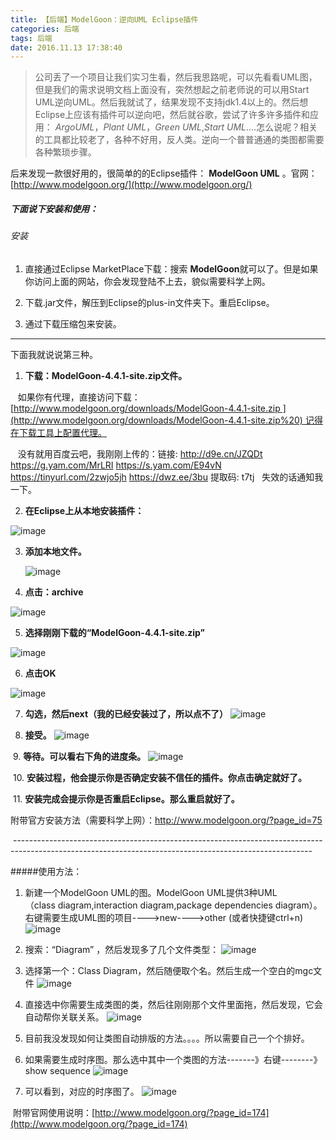 ```yaml
---
title: 【后端】ModelGoon：逆向UML Eclipse插件
categories: 后端
tags: 后端
date: 2016.11.13 17:38:40
---
```

>公司丢了一个项目让我们实习生看，然后我思路呢，可以先看看UML图，但是我们的需求说明文档上面没有，突然想起之前老师说的可以用Start UML逆向UML。然后我就试了，结果发现不支持jdk1.4以上的。然后想Eclipse上应该有插件可以逆向吧，然后就谷歌，尝试了许多许多插件和应用： *ArgoUML*，*Plant UML*，*Green UML*,*Start UML*....怎么说呢？相关的工具都比较老了，各种不好用，反人类。逆向一个普普通通的类图都需要各种繁琐步骤。 

后来发现一款很好用的，很简单的的Eclipse插件： **ModelGoon UML** 。官网：[http://www.modelgoon.org/](http://www.modelgoon.org/)
##### 下面说下安装和使用：
###### 安装
1. 直接通过Eclipse MarketPlace下载：搜索 **ModelGoon**就可以了。但是如果你访问上面的网站，你会发现登陆不上去，貌似需要科学上网。

2. 下载.jar文件，解压到Eclipse的plus-in文件夹下。重启Eclipse。

3. 通过下载压缩包来安装。
-------------------------------------------------
下面我就说说第三种。

1. **下载：ModelGoon-4.4.1-site.zip文件。**

   如果你有代理，直接访问下载：[http://www.modelgoon.org/downloads/ModelGoon-4.4.1-site.zip ](http://www.modelgoon.org/downloads/ModelGoon-4.4.1-site.zip%20) 记得在下载工具上配置代理。

   没有就用百度云吧，我刚刚上传的：链接: http://d9e.cn/JZQDt 	https://g.yam.com/MrLRI  https://s.yam.com/E94vN  https://tinyurl.com/2zwjo5jh  https://dwz.ee/3bu  提取码: t7tj    失效的话通知我一下。

2. **在Eclipse上从本地安装插件：**

  ![image](/img/java/28.png) 

3. **添加本地文件。**

      ![image](/img/java/29.png)  

4. **点击：archive**

![image](/img/java/30.png) 

5. **选择刚刚下载的“ModelGoon-4.4.1-site.zip”**

![image](/img/java/31.png) 

6. **点击OK**

![image](/img/java/32.png) 

7. **勾选，然后next（我的已经安装过了，所以点不了）**
![image](/img/java/33.png) 

8. **接受。**
![image](/img/java/34.png) 

 9. **等待。可以看右下角的进度条。**
![image](/img/java/35.png) 

 10. **安装过程，他会提示你是否确定安装不信任的插件。你点击确定就好了。**

 11. **安装完成会提示你是否重启Eclipse。那么重启就好了。**

附带官方安装方法（需要科学上网）：http://www.modelgoon.org/?page_id=75

 --------------------------------------------------------------------------------------------------------------------------------------------------------

#####使用方法：

1. 新建一个ModelGoon UML的图。ModelGoon UML提供3种UML（class diagram,interaction diagram,package dependencies diagram）。右键需要生成UML图的项目---->new---->other (或者快捷键ctrl+n)
        ![image](/img/java/36.png) 

2. 搜索：“Diagram” ，然后发现多了几个文件类型：
![image](/img/java/37.png) 

3. 选择第一个：Class Diagram，然后随便取个名。然后生成一个空白的mgc文件
![image](/img/java/38.png) 

4. 直接选中你需要生成类图的类，然后往刚刚那个文件里面拖，然后发现，它会自动帮你关联关系。
  ![image](/img/java/39.png) 

5. 目前我没发现如何让类图自动排版的方法。。。。所以需要自己一个个排好。

6. 如果需要生成时序图。那么选中其中一个类图的方法-------》右键--------》show sequence
  ![image](/img/java/40.png) 

7. 可以看到，对应的时序图了。
  ![image](/img/java/41.png) 

 附带官网使用说明：[http://www.modelgoon.org/?page_id=174](http://www.modelgoon.org/?page_id=174)
